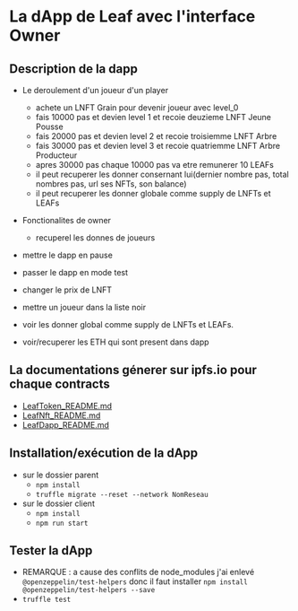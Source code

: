 # La dApp de Leaf avec l'interface Owner

## Description de la dapp
- Le deroulement d'un joueur d'un player
  - achete un LNFT Grain pour devenir joueur avec level_0
  - fais 10000 pas et devien level 1 et recoie deuzieme LNFT Jeune Pousse
  - fais 20000 pas et devien level 2 et recoie troisiemme LNFT Arbre
  - fais 30000 pas et devien level 3 et recoie quatriemme LNFT Arbre Producteur
  - apres 30000 pas chaque 10000 pas va etre remunerer 10 LEAFs
  - il peut recuperer les donner consernant lui(dernier nombre pas, total nombres pas, url ses NFTs, son balance) 
  - il peut recuperer les donner globale comme supply de LNFTs et LEAFs 
 
 - Fonctionalites de owner
    - recuperel les donnes de joueurs
  - mettre le dapp en pause
  - passer le dapp en mode test
  - changer le prix de LNFT
  - mettre un joueur dans la liste noir
  - voir les donner global comme supply de LNFTs et LEAFs.
  - voir/recuperer les ETH qui sont present dans dapp

## La documentations génerer sur ipfs.io pour chaque contracts
- [LeafToken_README.md](https://ipfs.io/ipfs/QmQrJhTsEgLgkqSL3nhSLFqceXJczfZzSfTy3NMsWhQdEn)
- [LeafNft_README.md](https://ipfs.io/ipfs/QmdoCigjx7EiGb1wid6BHmaZk9iqwWq3qoR6PxwVEatH3W)
- [LeafDapp_README.md](https://ipfs.io/ipfs/QmfYCzzauCN6iYpsvHAJ74WisGv6HWVZcTqz2WRyqUFYkK)

## Installation/exécution de la dApp
- sur le dossier parent
  - `npm install`
  - `truffle migrate --reset --network NomReseau`
- sur le dossier client
  - `npm install`
  - `npm run start`
  
## Tester la dApp
- REMARQUE : a cause des conflits de node_modules j'ai enlevé `@openzeppelin/test-helpers` donc il faut installer
  `npm install @openzeppelin/test-helpers --save`
- `truffle test`
